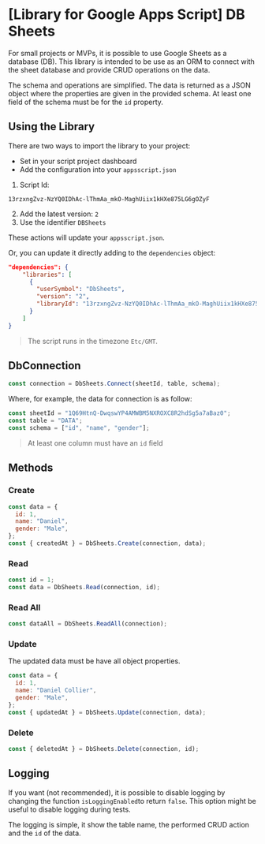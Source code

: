 # [Library for Google Apps Script] DB Sheets

For small projects or MVPs, it is possible to use Google Sheets as a database (DB). This library is intended to be use as an ORM to connect with the sheet database and provide CRUD operations on the data.

The schema and operations are simplified. The data is returned as a JSON object where the properties are given in the provided schema. At least one field of the schema must be for the `id` property.

## Using the Library

There are two ways to import the library to your project:

- Set in your script project dashboard
- Add the configuration into your `appsscript.json`

1. Script Id:

```
13rzxngZvz-NzYQ0IDhAc-lThmAa_mkO-MaghUiix1kHXe875LG6gOZyF
```

2. Add the latest version: `2`
3. Use the identifier `DBSheets`

These actions will update your `appsscript.json`.

Or, you can update it directly adding to the `dependencies` object:

```json
"dependencies": {
    "libraries": [
      {
        "userSymbol": "DbSheets",
        "version": "2",
        "libraryId": "13rzxngZvz-NzYQ0IDhAc-lThmAa_mkO-MaghUiix1kHXe875LG6gOZyF"
      }
    ]
}
```

> The script runs in the timezone `Etc/GMT`.

## DbConnection

```javascript
const connection = DbSheets.Connect(sheetId, table, schema);
```

Where, for example, the data for connection is as follow:

```javascript
const sheetId = "1Q69HtnQ-DwqswYP4AMWBM5NXROXC8R2hdSg5a7aBaz0";
const table = "DATA";
const schema = ["id", "name", "gender"];
```

> At least one column must have an `id` field

## Methods

### Create

```javascript
const data = {
  id: 1,
  name: "Daniel",
  gender: "Male",
};
const { createdAt } = DbSheets.Create(connection, data);
```

### Read

```javascript
const id = 1;
const data = DbSheets.Read(connection, id);
```

### Read All

```javascript
const dataAll = DbSheets.ReadAll(connection);
```

### Update

The updated data must be have all object properties.

```javascript
const data = {
  id: 1,
  name: "Daniel Collier",
  gender: "Male",
};
const { updatedAt } = DbSheets.Update(connection, data);
```

### Delete

```javascript
const { deletedAt } = DbSheets.Delete(connection, id);
```

## Logging

If you want (not recommended), it is possible to disable logging by changing the function `isLoggingEnabled`to return `false`. This option might be useful to disable logging during tests.

The logging is simple, it show the table name, the performed CRUD action and the `id` of the data.
